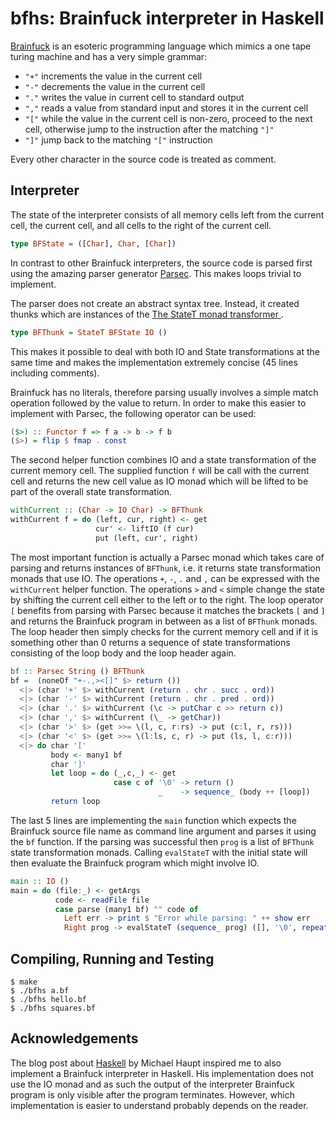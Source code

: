 bfhs: Brainfuck interpreter in Haskell
======================================

[Brainfuck](http://en.wikipedia.org/wiki/Brainfuck) is an esoteric programming
language which mimics a one tape turing machine and has a very simple grammar:

 - `"+"`  increments the value in the current cell
 - `"-"`  decrements the value in the current cell
 - `"."`  writes the value in current cell to standard output
 - `","`  reads a value from standard input and stores it in the current cell
 - `"["`  while the value in the current cell is non-zero, proceed to the next
        cell, otherwise jump to the instruction after the matching `"]"`
 - `"]"`  jump back to the matching `"["` instruction

Every other character in the source code is treated as comment.

Interpreter
-----------

The state of the interpreter consists of all memory cells left from the current
cell, the current cell, and all cells to the right of the current cell.

```haskell
type BFState = ([Char], Char, [Char])
```

In contrast to other Brainfuck interpreters, the source code is parsed first
using the amazing parser generator [Parsec](http://legacy.cs.uu.nl/daan/parsec.html).
This makes loops trivial to implement.

The parser does not create an abstract syntax tree. Instead, it created thunks
which are instances of the [The StateT monad transformer ](http://hackage.haskell.org/package/transformers-0.3.0.0/docs/Control-Monad-Trans-State-Lazy.html#g:2).

```haskell
type BFThunk = StateT BFState IO ()
```

This makes it possible to deal with both IO and State transformations at the
same time and makes the implementation extremely concise (45 lines including
comments).

Brainfuck has no literals, therefore parsing usually involves a simple match
operation followed by the value to return. In order to make this easier to
implement with Parsec, the following operator can be used:

```haskell
($>) :: Functor f => f a -> b -> f b
($>) = flip $ fmap . const
```

The second helper function combines IO and a state transformation of the
current memory cell. The supplied function `f` will be call with the current
cell and returns the new cell value as IO monad which will be lifted to be part
of the overall state transformation.

```haskell
withCurrent :: (Char -> IO Char) -> BFThunk
withCurrent f = do (left, cur, right) <- get
                   cur' <- liftIO (f cur)
                   put (left, cur', right)
```

The most important function is actually a Parsec monad which takes care of
parsing and returns instances of `BFThunk`, i.e. it returns state
transformation monads that use IO. The operations `+`, `-`, `.` and `,` can be
expressed with the `withCurrent` helper function. The operations `>` and `<`
simple change the state by shifting the current cell either to the left or to
the right. The loop operator `[` benefits from parsing with Parsec because it
matches the brackets `[` and `]` and returns the Brainfuck program in between
as a list of `BFThunk` monads. The loop header then simply checks for the
current memory cell and if it is something other than 0 returns a sequence of
state transformations consisting of the loop body and the loop header again.

```haskell
bf :: Parsec String () BFThunk
bf =  (noneOf "+-.,><[]" $> return ())
  <|> (char '+' $> withCurrent (return . chr . succ . ord))
  <|> (char '-' $> withCurrent (return . chr . pred . ord))
  <|> (char '.' $> withCurrent (\c -> putChar c >> return c))
  <|> (char ',' $> withCurrent (\_ -> getChar))
  <|> (char '>' $> (get >>= \(l, c, r:rs) -> put (c:l, r, rs)))
  <|> (char '<' $> (get >>= \(l:ls, c, r) -> put (ls, l, c:r)))
  <|> do char '['
         body <- many1 bf
         char ']'
         let loop = do (_,c,_) <- get
                       case c of '\0' -> return ()
                                 _    -> sequence_ (body ++ [loop])
         return loop
```

The last 5 lines are implementing the `main` function which expects the
Brainfuck source file name as command line argument and parses it using the
`bf` function. If the parsing was successful then `prog` is a list of `BFThunk`
state transformation monads. Calling `evalStateT` with the initial state will
then evaluate the Brainfuck program which might involve IO.

```haskell
main :: IO ()
main = do (file:_) <- getArgs
          code <- readFile file
          case parse (many1 bf) "" code of
            Left err -> print $ "Error while parsing: " ++ show err
            Right prog -> evalStateT (sequence_ prog) ([], '\0', repeat '\0')
```

Compiling, Running and Testing
------------------------------

    $ make
    $ ./bfhs a.bf
    $ ./bfhs hello.bf
    $ ./bfhs squares.bf

Acknowledgements
----------------

The blog post about [Haskell](http://haupz.blogspot.com/2012/10/haskell.html)
by Michael Haupt inspired me to also implement a Brainfuck interpreter in Haskell.
His implementation does not use the IO monad and as such the output of the
interpreter Brainfuck program is only visible after the program terminates.
However, which implementation is easier to understand probably depends on the
reader.
